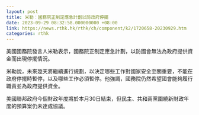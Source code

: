 ```yaml
---
layout: post
title: 米勒︰國務院正制定應急計劃以防政府停擺
date: 2023-09-29 08:32:58.000000000 +08:00
link: https://news.rthk.hk/rthk/ch/component/k2/1720658-20230929.htm
categories: rthk
---
```


美國國務院發言人米勒表示，國務院正制定應急計劃，以防國會無法為政府提供資金而出現停擺情況。

米勒說，未來幾天將繼續進行規劃，以決定哪些工作對國家安全至關重要，不能在政府停擺時暫停，以及哪些工作必須暫停。他強調，國務院仍然希望國會能夠履行職責並為政府提供資金。

美國聯邦政府今個財政年度將於本月30日結束，但民主、共和兩黨圍繞新財政年度的預算案仍未達成協議。
